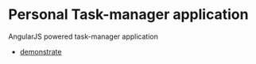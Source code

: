 # Personal Task-manager application
AngularJS powered task-manager application 

* [demonstrate](http://sys.pp.ua/task-manager)